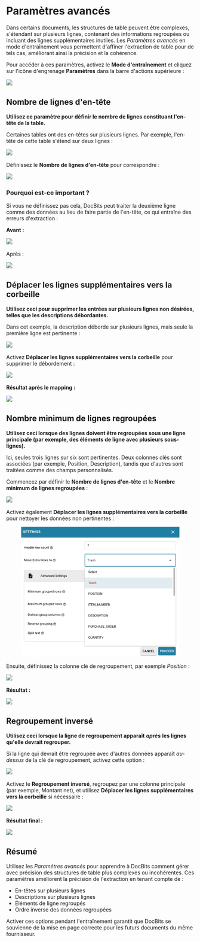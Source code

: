 # Paramètres avancés

Dans certains documents, les structures de table peuvent être complexes, s'étendant sur plusieurs lignes, contenant des informations regroupées ou incluant des lignes supplémentaires inutiles. Les _Paramètres avancés_ en mode d'entraînement vous permettent d'affiner l'extraction de table pour de tels cas, améliorant ainsi la précision et la cohérence.

Pour accéder à ces paramètres, activez le **Mode d'entraînement** et cliquez sur l'icône d'engrenage **Paramètres** dans la barre d'actions supérieure :

![](https://docs.docbits.com/~gitbook/image?url=https%3A%2F%2Flh7-us.googleusercontent.com%2FW1cBx4IOjycKv6IZM9AX8Wggj1eEBgzBVJWgsyWkutX9dRRJuEjQtSCsPaNZuRndd9ewMVvfqSXr45C-2cO-pxXkYFdl_9eEGVW6-UBqqZCsuhia6alJjD1ZuZawwSbjS9Yeywe1wDK5yAcIOUH5QAw\&width=768\&dpr=4\&quality=100\&sign=4bf6ac31\&sv=2)

## Nombre de lignes d'en-tête

**Utilisez ce paramètre pour définir le nombre de lignes constituant l'en-tête de la table.**

Certaines tables ont des en-têtes sur plusieurs lignes. Par exemple, l'en-tête de cette table s'étend sur deux lignes :

![](https://docs.docbits.com/~gitbook/image?url=https%3A%2F%2Flh7-us.googleusercontent.com%2FJ_nYZKzUSJHcpJuNp1ykf6shnfetOuiIPhyhyTfSqh_cTsDT5obwOSIc21OsLkjF9tMBP7Q1GQ1ZQfBsEmQIrJpfX3QpdjHnLkzInsjpngeg2L7i_TAyl9MdVmgHsDpUvoURdxfqp8FOdJxuRAMCwhk\&width=768\&dpr=4\&quality=100\&sign=554fa70\&sv=2)

Définissez le **Nombre de lignes d'en-tête** pour correspondre :

![](https://docs.docbits.com/~gitbook/image?url=https%3A%2F%2Flh7-us.googleusercontent.com%2FG8-QpKxnRin9PGPmkbtJ35r1EugXsD4_Yd5QvTkdbb7sXqRVC3a9t0cIlNILJHLr--GsykgAlMJmMYbJaUoMqHEPvAT3PlPNf-syCmPz_GVMFEMsbhcHI2DQBbT4MJXjS2Sx7M3xl4zAzcw3aa-XNms\&width=768\&dpr=4\&quality=100\&sign=a487f5a9\&sv=2)

### Pourquoi est-ce important ?

Si vous ne définissez pas cela, DocBits peut traiter la deuxième ligne comme des données au lieu de faire partie de l'en-tête, ce qui entraîne des erreurs d'extraction :

**Avant :**

![](https://docs.docbits.com/~gitbook/image?url=https%3A%2F%2Flh7-us.googleusercontent.com%2F35BElgcq-zbs8wcGcguVSKHRpwQXqQG9dQmBaYa8BT4RNwJxd6g-jL5wlQgrnVLrMxtpncr8ayaasWVV3snGpBiDUWs4Zx7Tn2Dck-YFBpanlcN500yIWkVz9RJXQhoq6op0WbYcgklp_LsmE9LXt9k\&width=768\&dpr=4\&quality=100\&sign=7c68faf7\&sv=2)

Après :

![](https://docs.docbits.com/~gitbook/image?url=https%3A%2F%2Flh7-us.googleusercontent.com%2FbPGn9eWPK3Mmbu_ab2N3tVVP8ODho4MW6r6ynSKJWiPxq-IPlP_0Q1ghfcwjN56Sp_HA0nV-fedAfzkZoAXsj5O5ata32PCXPHJQ-dizWZ1OdpdEPS5wSPNW9jjc7TSPKQiNnCGPjLtnXQDLCbwEj3U\&width=768\&dpr=4\&quality=100\&sign=b032f2da\&sv=2)

## Déplacer les lignes supplémentaires vers la corbeille

**Utilisez ceci pour supprimer les entrées sur plusieurs lignes non désirées, telles que les descriptions débordantes.**

Dans cet exemple, la description déborde sur plusieurs lignes, mais seule la première ligne est pertinente :

![](https://docs.docbits.com/~gitbook/image?url=https%3A%2F%2Flh7-us.googleusercontent.com%2FAEFanKF7uUtS_78nxi5zESPW8WOESa0Do_sCQCsttC21KoFK-sB9TQgFHboJB7CMEpc_auEbeXINU4BpEh8XuNMBHDYhuwjVX40cRyygxECs3XogrurWKNdw4s4F1kxWXLGrrF4jSqd1bba0dKPVO2E\&width=768\&dpr=4\&quality=100\&sign=926d60ed\&sv=2)

Activez **Déplacer les lignes supplémentaires vers la corbeille** pour supprimer le débordement :

![](https://docs.docbits.com/~gitbook/image?url=https%3A%2F%2Flh7-us.googleusercontent.com%2FQdYUZ0ANpuFRkvNxVZzYfEhTRVf2fk1jPmoNUZcNotdkgL6VDHV1BgBXU2xqFfjBJ7W6uvB8TRZcpKEk7Qk_c0mIohiS4Jl9ZPRpG7HdS_EktuCcAtJ4KjJ_vYvYok7lv0nz2MfVMG08oDFqRSyFHy4\&width=768\&dpr=4\&quality=100\&sign=135061e3\&sv=2)

**Résultat après le mapping :**

![](https://docs.docbits.com/~gitbook/image?url=https%3A%2F%2Flh7-us.googleusercontent.com%2Fzto-P_Knp1YQmCUBU6_vCg2IEwaBiBeAao8Jvu30-89x_Sj2BLDSTQu31vUNBlaQp73DPVy2F-UZawn8j4hxycD6bpfCf_KXZYvrqH5w0cwGwsjatBelIh6gdenY-NpzmQ372jtthucHpMrsXNz3DcA\&width=768\&dpr=4\&quality=100\&sign=741cbfd1\&sv=2)

## Nombre minimum de lignes regroupées

**Utilisez ceci lorsque des lignes doivent être regroupées sous une ligne principale (par exemple, des éléments de ligne avec plusieurs sous-lignes).**

Ici, seules trois lignes sur six sont pertinentes. Deux colonnes clés sont associées (par exemple, Position, Description), tandis que d'autres sont traitées comme des champs personnalisés.

Commencez par définir le **Nombre de lignes d'en-tête** et le **Nombre minimum de lignes regroupées** :

![](https://docs.docbits.com/~gitbook/image?url=https%3A%2F%2Flh7-us.googleusercontent.com%2Fp0k-n1IG3_FHexG4iAlISSmN4Yaq9xUjRO2cLpV3w6a67DpULRnxj4x291DOXBVx2SHqKp6Zs-ZXxr8KHKzT9O6oCwgEOkvfMqwpDGZUrfFpozdR16sbaybtrMEqDOXO1TsNmuPFz6mOKX0pR8I5RO8\&width=768\&dpr=4\&quality=100\&sign=e19a8ef6\&sv=2)

Activez également **Déplacer les lignes supplémentaires vers la corbeille** pour nettoyer les données non pertinentes :

<figure><img src="../../../../.gitbook/assets/image (9).png" alt="" width="522"><figcaption></figcaption></figure>

Ensuite, définissez la colonne clé de regroupement, par exemple _Position_ :

![](https://docs.docbits.com/~gitbook/image?url=https%3A%2F%2Flh7-us.googleusercontent.com%2F5hy2YTNQRZ6plQZnc1HwAbAUXU7LKfNpLdlfr8sPnDXMryv0KoAGgkcqAWqjvznvBa1YwW0ecTrpStpm5AIc0qiFX1zB-I_y_crIx0jKS2t6QVKdAz66Wb3XMt9sRsEUHKIuk51_AatHNCRZjOghn4A\&width=768\&dpr=4\&quality=100\&sign=6ca2a12e\&sv=2)

**Résultat :**

![](https://docs.docbits.com/~gitbook/image?url=https%3A%2F%2Flh7-us.googleusercontent.com%2FxaorEjiOEeypLMAAOXvm3VAc5BVzhIujUeLdSt0SPwrEz5x_hd8sb3Hhc7OpnUpzj6qvjWWptOsefhxjF5pIzf12RVXah1wPhlMoa3Wwx7T3s_D7Pzw8cryaAzgh8SpN-uTxpl1FWke8v33dh2VNgJ0\&width=768\&dpr=4\&quality=100\&sign=e955b28f\&sv=2)

## Regroupement inversé

**Utilisez ceci lorsque la ligne de regroupement apparaît** _**après**_ **les lignes qu'elle devrait regrouper.**

Si la ligne qui devrait être regroupée avec d'autres données apparaît _au-dessus_ de la clé de regroupement, activez cette option :

![](https://docs.docbits.com/~gitbook/image?url=https%3A%2F%2Flh7-us.googleusercontent.com%2FiH7rDa637FWtr8wWtXpdqSh68xsaOFrb_vIWf-ZOpAjExmFPHVRaDGGipdwNy30gpLmEWT0UujjqlbcSlHU7ldQ5zhAy15pMxuqbDpS2xFSuL35EjbaXfFQTOSSO3QE_I37kvdL3i5k-N7F_9tedMss\&width=768\&dpr=4\&quality=100\&sign=95d583b1\&sv=2)

Activez le **Regroupement inversé**, regroupez par une colonne principale (par exemple, Montant net), et utilisez **Déplacer les lignes supplémentaires vers la corbeille** si nécessaire :

![](https://docs.docbits.com/~gitbook/image?url=https%3A%2F%2Flh7-us.googleusercontent.com%2FFJNKYXmELlMFi-Zh_0Pjgc0pcKI2-_UbDhF7b4D5p7GA4f9r-FqjruzkJw3nfJH4NA0G_BC2xQpJEzl26GbOlPt9fPyOkGowtGWgRWt5GJ62Vj-Qd04rDP0kzDFiJnRlpWF13d9YQ1e-FurQI-gHJx4\&width=768\&dpr=4\&quality=100\&sign=4b2677ae\&sv=2)

**Résultat final :**

![](https://docs.docbits.com/~gitbook/image?url=https%3A%2F%2Flh7-us.googleusercontent.com%2Fe8x8gIUV10Y_FmPeW_X-UZw6uJ8P7alQTDy_m5OGGLZ8Ev7Ip-C-6fqtTixiSU0ZnLMIc4VR_f0xJV6beDnl7bFBIh4U2dME8KHB3qokj__SrQGp-3BXeOsN63SabFNd5miRCtK-jlf49nzcbbe8UJw\&width=768\&dpr=4\&quality=100\&sign=f7571dde\&sv=2)

## Résumé

Utilisez les _Paramètres avancés_ pour apprendre à DocBits comment gérer avec précision des structures de table plus complexes ou incohérentes. Ces paramètres améliorent la précision de l'extraction en tenant compte de :

* En-têtes sur plusieurs lignes
* Descriptions sur plusieurs lignes
* Éléments de ligne regroupés
* Ordre inverse des données regroupées

Activer ces options pendant l'entraînement garantit que DocBits se souvienne de la mise en page correcte pour les futurs documents du même fournisseur.
